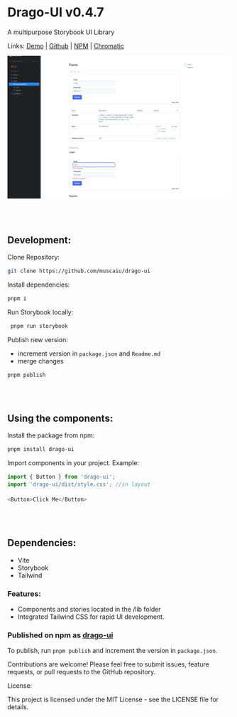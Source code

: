 # Drago-UI v0.4.7
 
 A multipurpose Storybook UI Library
 <br>

Links: [Demo](https://6647358832ebdbe9a0ba8e06-zrsegatxmt.chromatic.com) | 
[Github](https://github.com/muscaiu/drago-ui) | [NPM](https://www.npmjs.com/package/drago-ui) | [Chromatic](https://www.chromatic.com/builds?appId=6647358832ebdbe9a0ba8e06)

![hero](/public/example.png)

<br><br>

## Development:

Clone Repository:
```bash
git clone https://github.com/muscaiu/drago-ui
```
Install dependencies:
```bash
pnpm i
```
Run Storybook locally:
```bash
 pnpm run storybook
```
Publish new version:
- increment version in `package.json` and `Readme.md`
- merge changes
```bash
pnpm publish
```

<br><br>

## Using the components:

Install the package from npm:
```bash
pnpm install drago-ui
```
Import components in your project. Example:
```javascript
import { Button } from 'drago-ui';
import 'drago-ui/dist/style.css'; //in layout

<Button>Click Me</Button>
```

<br><br>

## Dependencies:

- Vite
- Storybook
- Tailwind

### Features:

- Components and stories located in the /lib folder
- Integrated Tailwind CSS for rapid UI development.


### Published on npm as [drago-ui](https://www.npmjs.com/package/drago-ui)

To publish, run `pnpm publish` and increment the version in `package.json`.


Contributions are welcome! Please feel free to submit issues, feature requests, or pull requests to the GitHub repository.

License:

This project is licensed under the MIT License - see the LICENSE file for details.